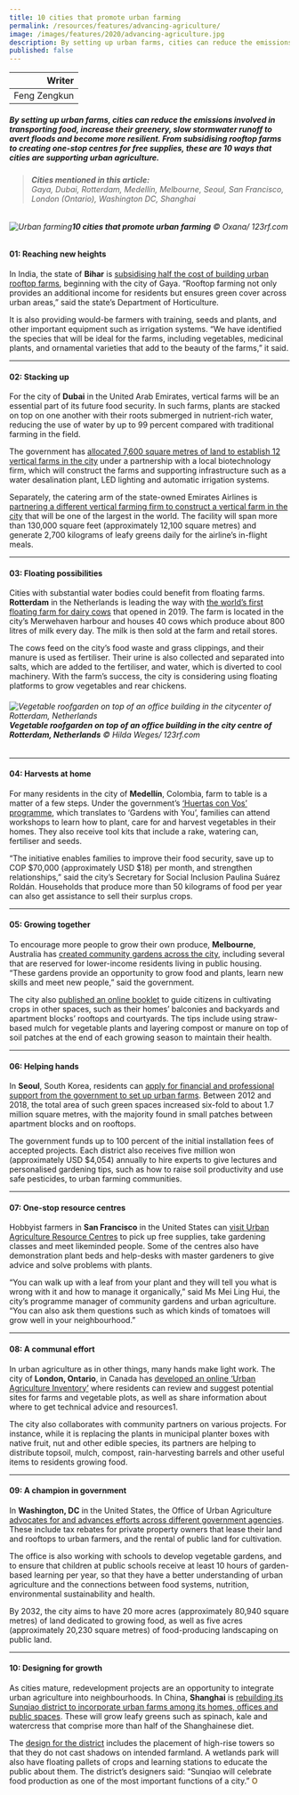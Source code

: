 ```yaml
---
title: 10 cities that promote urban farming
permalink: /resources/features/advancing-agriculture/
image: /images/features/2020/advancing-agriculture.jpg
description: By setting up urban farms, cities can reduce the emissions involved in transporting food, increase their greenery, slow stormwater runoff to avert floods and become more resilient. From subsidising rooftop farms to creating one-stop centres for free supplies, these are 10 ways that cities are supporting urban agriculture.
published: false
---
```


| Writer |
|---:|
| Feng Zengkun |

##### By setting up urban farms, cities can reduce the emissions involved in transporting food, increase their greenery, slow stormwater runoff to avert floods and become more resilient. From subsidising rooftop farms to creating one-stop centres for free supplies, these are 10 ways that cities are supporting urban agriculture.

> ###### **Cities mentioned in this article:** <br> Gaya, Dubai, Rotterdam, Medellín, Melbourne, Seoul, San Francisco, London (Ontario), Washington DC, Shanghai

###### ![Urban farming](/images/features/2020/advancing-agriculture.jpg/)**10 cities that promote urban farming** © Oxana/ 123rf.com

#### **01: Reaching new heights**

In India, the state of **Bihar** is [subsidising half the cost of building urban rooftop farms](https://www.hindustantimes.com/patna/gaya-set-for-roof-top-farming-70-apply/story-PUDpS1G96j00gbCX4P0sOL.html), beginning with the city of Gaya. “Rooftop farming not only provides an additional income for residents but ensures green cover across urban areas,” said the state’s Department of Horticulture.

It is also providing would-be farmers with training, seeds and plants, and other important equipment such as irrigation systems. “We have identified the species that will be ideal for the farms, including vegetables, medicinal plants, and ornamental varieties that add to the beauty of the farms,” it said.   

---

#### **02: Stacking up**

For the city of **Dubai** in the United Arab Emirates, vertical farms will be an essential part of its future food security. In such farms, plants are stacked on top on one another with their roots submerged in nutrient-rich water, reducing the use of water by up to 99 percent compared with traditional farming in the field. 

The government has [allocated 7,600 square metres of land to establish 12 vertical farms in the city](https://www.thenational.ae/uae/environment/dubai-government-agrees-on-deal-to-start-up-12-vertical-farms-in-the-city-1.748247) under a partnership with a local biotechnology firm, which will construct the farms and supporting infrastructure such as a water desalination plant, LED lighting and automatic irrigation systems. 

Separately, the catering arm of the state-owned Emirates Airlines is [partnering a different vertical farming firm to construct a vertical farm in the city](https://www.emiratesflightcatering.com/about-us/news-press/emirates-flight-catering-builds-world-s-largest-vertical-farming-facility-in-dubai/) that will be one of the largest in the world. The facility will span more than 130,000 square feet (approximately 12,100 square metres) and generate 2,700 kilograms of leafy greens daily for the airline’s in-flight meals.  

---

#### **03: Floating possibilities**

Cities with substantial water bodies could benefit from floating farms. **Rotterdam** in the Netherlands is leading the way with [the world’s first floating farm for dairy cows](https://www.smithsonianmag.com/innovation/will-cities-future-have-floating-farms-180972634/) that opened in 2019. The farm is located in the city’s Merwehaven harbour and houses 40 cows which produce about 800 litres of milk every day. The milk is then sold at the farm and retail stores.

The cows feed on the city’s food waste and grass clippings, and their manure is used as fertiliser. Their urine is also collected and separated into salts, which are added to the fertiliser, and water, which is diverted to cool machinery. With the farm’s success, the city is considering using floating platforms to grow vegetables and rear chickens. 

###### ![Vegetable roofgarden on top of an office building in the citycenter of Rotterdam, Netherlands](/images/features/2020/rotterdam-veg-garden.jpg/)**Vegetable roofgarden on top of an office building in the city centre of Rotterdam, Netherlands** © Hilda Weges/ 123rf.com

---

#### **04: Harvests at home**

For many residents in the city of **Medellín**, Colombia, farm to table is a matter of a few steps. Under the government’s [‘Huertas con Vos’ programme](https://www.acimedellin.org/urban-and-rural-kitchen-gardens-are-an-alternative-in-medellin-to-increase-food-security/?lang=en), which translates to ‘Gardens with You’, families can attend workshops to learn how to plant, care for and harvest vegetables in their homes. They also receive tool kits that include a rake, watering can, fertiliser and seeds. 

“The initiative enables families to improve their food security, save up to COP $70,000 (approximately USD $18) per month, and strengthen relationships,” said the city’s Secretary for Social Inclusion Paulina Suárez Roldán. Households that produce more than 50 kilograms of food per year can also get assistance to sell their surplus crops. 

---

#### **05: Growing together**

To encourage more people to grow their own produce, **Melbourne**, Australia has [created community gardens across the city](https://www.melbourne.vic.gov.au/residents/home-neighbourhood/gardens-and-green-spaces/Pages/community-gardens-compost-hubs.aspx), including several that are reserved for lower-income residents living in public housing. “These gardens provide an opportunity to grow food and plants, learn new skills and meet new people,” said the government.

The city also [published an online booklet](https://www.melbourne.vic.gov.au/residents/home-neighbourhood/gardens-and-green-spaces/Pages/sustainable-gardening-in-the-city-.aspx) to guide citizens in cultivating crops in other spaces, such as their homes’ balconies and backyards and apartment blocks’ rooftops and courtyards. The tips include using straw-based mulch for vegetable plants and layering compost or manure on top of soil patches at the end of each growing season to maintain their health.

---

#### **06: Helping hands**

In **Seoul**, South Korea, residents can [apply for financial and professional support from the government to set up urban farms](https://www.koreatimes.co.kr/www/nation/2018/10/281_256714.html). Between 2012 and 2018, the total area of such green spaces increased six-fold to about 1.7 million square metres, with the majority found in small patches between apartment blocks and on rooftops.

The government funds up to 100 percent of the initial installation fees of accepted projects. Each district also receives five million won (approximately USD $4,054) annually to hire experts to give lectures and personalised gardening tips, such as how to raise soil productivity and use safe pesticides, to urban farming communities.

---

#### **07: One-stop resource centres**

Hobbyist farmers in **San Francisco** in the United States can [visit Urban Agriculture Resource Centres](http://sfrecpark.org/1404/Urban-Agriculture-Resources) to pick up free supplies, take gardening classes and meet likeminded people. Some of the centres also have demonstration plant beds and help-desks with master gardeners to give advice and solve problems with plants.

“You can walk up with a leaf from your plant and they will tell you what is wrong with it and how to manage it organically,” said Ms Mei Ling Hui, the city’s programme manager of community gardens and urban agriculture. “You can also ask them questions such as which kinds of tomatoes will grow well in your neighbourhood.” 

---

#### **08: A communal effort**

In urban agriculture as in other things, many hands make light work. The city of **London, Ontario**, in Canada has [developed an online ‘Urban Agriculture Inventory’](https://www.london.ca/business/Planning-Development/current-topics/Pages/Urban-Ag-Strategy.aspx) where residents can review and suggest potential sites for farms and vegetable plots, as well as share information about where to get technical advice and resources1.

The city also collaborates with community partners on various projects. For instance, while it is replacing the plants in municipal planter boxes with native fruit, nut and other edible species, its partners are helping to distribute topsoil, mulch, compost, rain-harvesting barrels and other useful items to residents growing food. 

---

#### **09: A champion in government**

In **Washington, DC** in the United States, the Office of Urban Agriculture [advocates for and advances efforts across different government agencies](https://doee.dc.gov/release/mayor-bowser-announces-kate-lee-director-new-doee-office-urban-agriculture). These include tax rebates for private property owners that lease their land and rooftops to urban farmers, and the rental of public land for cultivation.

The office is also working with schools to develop vegetable gardens, and to ensure that children at public schools receive at least 10 hours of garden-based learning per year, so that they have a better understanding of urban agriculture and the connections between food systems, nutrition, environmental sustainability and health. 

By 2032, the city aims to have 20 more acres (approximately 80,940 square metres) of land dedicated to growing food, as well as five acres (approximately 20,230 square metres) of food-producing landscaping on public land.

---

#### **10: Designing for growth** 

As cities mature, redevelopment projects are an opportunity to integrate urban agriculture into neighbourhoods. In China, **Shanghai** is [rebuilding its Sunqiao district to incorporate urban farms among its homes, offices and public spaces](https://www.businessinsider.sg/sunqiao-shanghai-farming-district-2017-4?r=US&IR=T). These will grow leafy greens such as spinach, kale and watercress that comprise more than half of the Shanghainese diet.

The [design for the district](https://www.sasaki.com/projects/sunqiao-urban-agricultural-district/) includes the placement of high-rise towers so that they do not cast shadows on intended farmland. A wetlands park will also have floating pallets of crops and learning stations to educate the public about them. The district’s designers said: “Sunqiao will celebrate food production as one of the most important functions of a city.” **<font color="#967942">O</font>**
